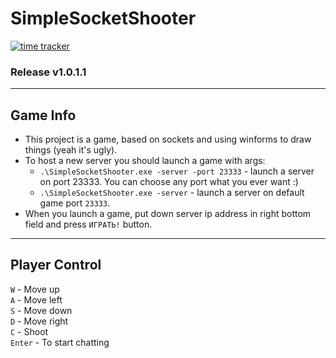 # SimpleSocketShooter
[![time tracker](https://wakatime.com/badge/github/AKCEJIb/SimpleSocketShooter.svg)](https://wakatime.com/badge/github/AKCEJIb/SimpleSocketShooter)
### Release v1.0.1.1
---
## Game Info
* This project is a game, based on sockets and using winforms to draw things (yeah it's ugly).
* To host a new server you should launch a game with args:
  * `.\SimpleSocketShooter.exe -server -port 23333` - launch a server on port 23333. You can choose any port what you ever want :)
  * `.\SimpleSocketShooter.exe -server` - launch a server on default game port `23333`.
 * When you launch a game, put down server ip address in right bottom field and press `ИГРАТЬ!` button.
 ---
 ## Player Control
 `W` - Move up  
 `A` - Move left  
 `S` - Move down  
 `D` - Move right  
 `C` - Shoot  
 `Enter` - To start chatting
 
 
 
 

